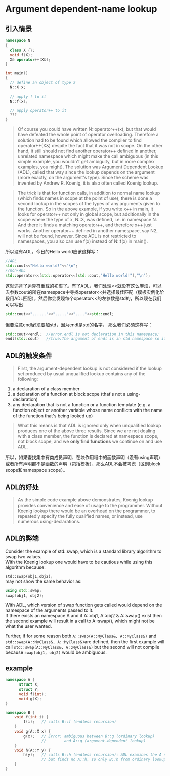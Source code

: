 # Argument dependent-name lookup
## 引入情景
```cpp
namespace N
{
  class X {};
  void f(X);
  X& operator++(X&);
}

int main()
{
  // define an object of type X
  N::X x;

  // apply f to it
  N::f(x);

  // apply operator++ to it
  ???
}
```
> Of course you could have written N::operator++(x), but that would have defeated the whole point of operator overloading. Therefore a solution had to be found which allowed the compiler to find operator++(X&) despite the fact that it was not in scope. On the other hand, it still should not find another operator++ defined in another, unrelated namespace which might make the call ambiguous (in this simple example, you wouldn't get ambiguity, but in more complex examples, you might). The solution was Argument Dependent Lookup (ADL), called that way since the lookup depends on the argument (more exactly, on the argument's type). Since the scheme was invented by Andrew R. Koenig, it is also often called Koenig lookup.

> The trick is that for function calls, in addition to normal name lookup (which finds names in scope at the point of use), there is done a second lookup in the scopes of the types of any arguments given to the function. So in the above example, if you write x++ in main, it looks for operator++ not only in global scope, but additionally in the scope where the type of x, N::X, was defined, i.e. in namespace N. And there it finds a matching operator++, and therefore x++ just works. Another operator++ defined in another namespace, say N2, will not be found, however. Since ADL is not restricted to namespaces, you also can use f(x) instead of N::f(x) in main().

所以没有ADL，今日的Hello world应该这样写：
```cpp
//ADL
std::cout<<"Hello world!"<<"\n";
//non-ADL
std::operator<<(std::operator<<(std::cout,"Hello world!"),"\n");
```
这就违背了运算符重载的初衷了。有了ADL，我们处理<<就没有这么麻烦，可以去参数cout的所在namespace中寻找operator<<并选择最佳匹配（模板实例化阶段用ADL匹配），然后你会发现每个operator<<的左参数是std的，所以现在我们可以写出
```cpp
std::cout<<"......"<<"....."<<"...."<<std::endl;
```
但要注意endl必须要加std，因为endl是std的名字，
那么我们必须这样写：
```cpp
std::cout<<endl;  //error.endl is not declaration in this namespace;
endl(std::cout)   //true.The argument of endl is in std namespace so it finds the std::endl;
```
## ADL的触发条件
> First, the argument-dependent lookup is not considered if the lookup set produced by usual unqualified lookup contains any of the following:<br>
1) a declaration of a class member<br>
2) a declaration of a function at block scope (that's not a using-declaration)<br>
3) any declaration that is not a function or a function template (e.g. a function object or another variable whose name conflicts with the name of the function that's being looked up)<br>

> What this means is that ADL is ignored only when unqualified lookup produces one of the above three results. Since we are not dealing with a class member, the function is declared at namespace scope, not block scope, and we **only find functions** we continue on and use ADL.

所以，如果查找集中有类成员声明、在块作用域中的函数声明（没有using声明）或者所有声明都不是函数的声明（包括模板），那么ADL不会被考虑（区别block scope和namespace scope）。
## ADL的好处
> As the simple code example above demonstrates, Koenig lookup provides convenience and ease of usage to the programmer. Without Koenig lookup there would be an overhead on the programmer, to repeatedly specify the fully qualified names, or instead, use numerous using-declarations.

## ADL的弊端
Consider the example of std::swap, which is a standard library algorithm to swap two values. <br>
With the Koenig lookup one would have to be cautious while using this algorithm because:

`std::swap(obj1,obj2);`<br>
may not show the same behavior as:
```cpp
using std::swap;
swap(obj1, obj2);
```
With ADL, which version of swap function gets called would depend on the namespace of the arguments passed to it.<br>
If there exists an namespace A and if A::obj1, A::obj2 & A::swap() exist then the second example will result in a call to A::swap(), which might not be what the user wanted.<br>

Further, if for some reason both `A::swap(A::MyClass&, A::MyClass&)` and `std::swap(A::MyClass&, A::MyClass&)`are defined, then the first example will call `std::swap(A::MyClass&, A::MyClass&)` but the second will not compile because `swap(obj1, obj2)` would be ambiguous.
## example
```cpp
namespace A {
      struct X;
      struct Y;
      void f(int);
      void g(X);
}

namespace B {
    void f(int i) {
        f(i);   // calls B::f (endless recursion)
    }
    void g(A::X x) {
        g(x);   // Error: ambiguous between B::g (ordinary lookup)
                //        and A::g (argument-dependent lookup)
    }
    void h(A::Y y) {
        h(y);   // calls B::h (endless recursion): ADL examines the A namespace
                // but finds no A::h, so only B::h from ordinary lookup is used
    }
}
```
